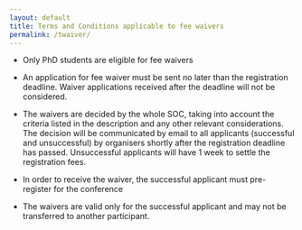 ```yaml
---
layout: default
title: Terms and Conditions applicable to fee waivers
permalink: /twaiver/
---
```



- Only PhD students are eligible for fee waivers

- An application for fee waiver must be sent no later than the registration deadline. Waiver applications received after the deadline will not be considered.

- The waivers are decided by the whole SOC, taking into account the criteria listed in the description and any other relevant considerations. The decision will be communicated by email to all applicants (successful and unsuccessful) by organisers shortly after the registration deadline has passed. Unsuccessful applicants will have 1 week to settle the registration fees.

- In order to receive the waiver, the successful applicant must pre-register for the conference  

- The waivers are valid only for the successful applicant and may not be transferred to another participant.
